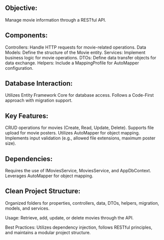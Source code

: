 ## Objective:
Manage movie information through a RESTful API.

## Components:
Controllers: Handle HTTP requests for movie-related operations. Data Models: Define the structure of the Movie entity. Services: Implement business logic for movie operations. DTOs: Define data transfer objects for data exchange. Helpers: Include a MappingProfile for AutoMapper configuration.

## Database Interaction:
Utilizes Entity Framework Core for database access. Follows a Code-First approach with migration support.

## Key Features:
CRUD operations for movies (Create, Read, Update, Delete). Supports file upload for movie posters. Utilizes AutoMapper for object mapping. Implements input validation (e.g., allowed file extensions, maximum poster size).

## Dependencies:
Requires the use of IMoviesService, MoviesService, and AppDbContext. Leverages AutoMapper for object mapping.

## Clean Project Structure:
Organized folders for properties, controllers, data, DTOs, helpers, migration, models, and services.

Usage:
Retrieve, add, update, or delete movies through the API.

Best Practices:
Utilizes dependency injection, follows RESTful principles, and maintains a modular project structure.
